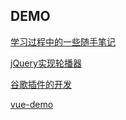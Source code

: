 DEMO
--
[学习过程中的一些随手笔记](./_post)

[jQuery实现轮播器](./Imageroll)

[谷歌插件的开发](./chrome_devtool)

[vue-demo](./vue)

